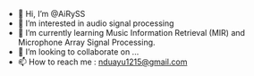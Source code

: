 - 👋 Hi, I’m @AiRySS
- 👀 I’m interested in audio signal processing
- 🌱 I’m currently learning Music Information Retrieval (MIR) and Microphone Array Signal Processing.
- 💞️ I’m looking to collaborate on ...
- 📫 How to reach me : nduayu1215@gmail.com

<!---
AiRySS/AiRySS is a ✨ special ✨ repository because its `README.md` (this file) appears on your GitHub profile.
You can click the Preview link to take a look at your changes.
--->
